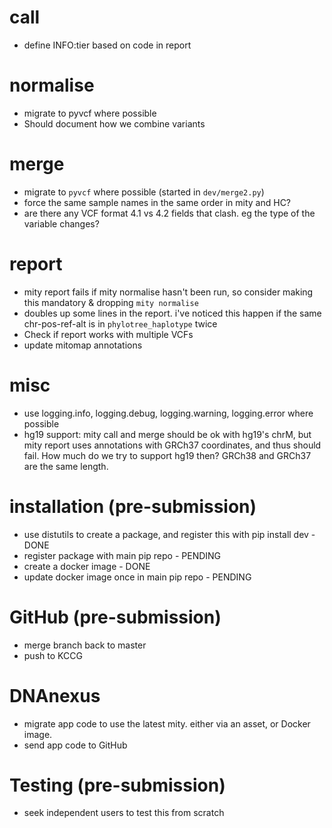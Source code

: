 # call
* define INFO:tier based on code in report

# normalise
* migrate to pyvcf where possible
* Should document how we combine variants

# merge
* migrate to `pyvcf` where possible (started in `dev/merge2.py`)
* force the same sample names in the same order in mity and HC?
* are there any VCF format 4.1 vs 4.2 fields that clash. eg the type of the variable changes?

# report
* mity report fails if mity normalise hasn't been run, so consider making this mandatory & dropping `mity normalise` 
* doubles up some lines in the report. i've noticed this happen if the same chr-pos-ref-alt is in `phylotree_haplotype` twice
* Check if report works with multiple VCFs
* update mitomap annotations 

# misc
* use logging.info, logging.debug, logging.warning, logging.error where possible
* hg19 support: mity call and merge should be ok with hg19's chrM, but mity report 
uses annotations with GRCh37 coordinates, and thus should fail. How much do we try 
to support hg19 then? GRCh38 and GRCh37 are the same length.

# installation (pre-submission)
* use distutils to create a package, and register this with pip install dev - DONE
* register package with main pip repo - PENDING
* create a docker image - DONE
* update docker image once in main pip repo - PENDING

# GitHub (pre-submission)
* merge branch back to master
* push to KCCG

# DNAnexus
* migrate app code to use the latest mity. either via an asset, or Docker image.
* send app code to GitHub

# Testing (pre-submission)
* seek independent users to test this from scratch
